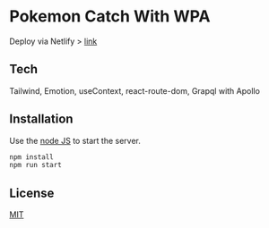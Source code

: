 # Pokemon Catch With WPA

Deploy via Netlify > [link](https://adoring-ride-31ff1b.netlify.app/)

## Tech
Tailwind, Emotion, useContext, react-route-dom, Grapql with Apollo

## Installation

Use the [node JS](https://nodejs.org/en/) to start the server.

```bash
npm install
npm run start
```

## License
[MIT](https://choosealicense.com/licenses/mit/)